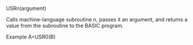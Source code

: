 USRn(argument)

Calls machine-language subroutine <i>n</i>, passes it an argument, and returns a value from the subroutine to the BASIC program.

Example
A=USR0(B)
